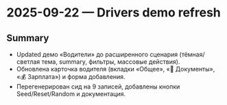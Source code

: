 # 2025-09-22 — Drivers demo refresh

## Summary
- Updated демо «Водители» до расширенного сценария (тёмная/светлая тема, summary, фильтры, массовые действия).
- Обновлена карточка водителя (вкладки «Общее», «📄 Документы», «💰 Зарплата») и форма добавления.
- Перегенерирован сид на 9 записей, добавлены кнопки Seed/Reset/Random и документация.

